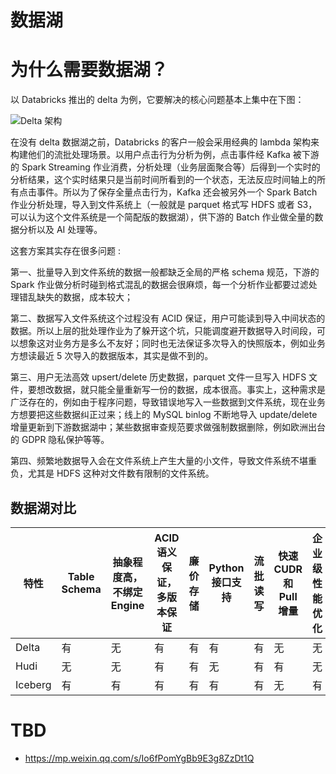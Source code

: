 # 数据湖

# 为什么需要数据湖？

以 Databricks 推出的 delta 为例，它要解决的核心问题基本上集中在下图：

![Delta 架构](https://s1.ax1x.com/2020/04/22/JUNQEQ.md.png)

在没有 delta 数据湖之前，Databricks 的客户一般会采用经典的 lambda 架构来构建他们的流批处理场景。以用户点击行为分析为例，点击事件经 Kafka 被下游的 Spark Streaming 作业消费，分析处理（业务层面聚合等）后得到一个实时的分析结果，这个实时结果只是当前时间所看到的一个状态，无法反应时间轴上的所有点击事件。所以为了保存全量点击行为，Kafka 还会被另外一个 Spark Batch 作业分析处理，导入到文件系统上（一般就是 parquet 格式写 HDFS 或者 S3，可以认为这个文件系统是一个简配版的数据湖），供下游的 Batch 作业做全量的数据分析以及 AI 处理等。

这套方案其实存在很多问题 :

第一、批量导入到文件系统的数据一般都缺乏全局的严格 schema 规范，下游的 Spark 作业做分析时碰到格式混乱的数据会很麻烦，每一个分析作业都要过滤处理错乱缺失的数据，成本较大；

第二、数据写入文件系统这个过程没有 ACID 保证，用户可能读到导入中间状态的数据。所以上层的批处理作业为了躲开这个坑，只能调度避开数据导入时间段，可以想象这对业务方是多么不友好；同时也无法保证多次导入的快照版本，例如业务方想读最近 5 次导入的数据版本，其实是做不到的。

第三、用户无法高效 upsert/delete 历史数据，parquet 文件一旦写入 HDFS 文件，要想改数据，就只能全量重新写一份的数据，成本很高。事实上，这种需求是广泛存在的，例如由于程序问题，导致错误地写入一些数据到文件系统，现在业务方想要把这些数据纠正过来；线上的 MySQL binlog 不断地导入 update/delete 增量更新到下游数据湖中；某些数据审查规范要求做强制数据删除，例如欧洲出台的 GDPR 隐私保护等等。

第四、频繁地数据导入会在文件系统上产生大量的小文件，导致文件系统不堪重负，尤其是 HDFS 这种对文件数有限制的文件系统。

## 数据湖对比

| 特性    | Table Schema | 抽象程度高，不绑定 Engine | ACID 语义保证，多版本保证 | 廉价存储 | Python 接口支持 | 流批读写 | 快速 CUDR 和 Pull 增量 | 企业级性能优化 |
| ------- | ------------ | ------------------------- | ------------------------- | -------- | --------------- | -------- | ---------------------- | -------------- |
| Delta   | 有           | 无                        | 有                        | 有       | 有              | 有       | 无                     | 无             |
| Hudi    | 无           | 无                        | 有                        | 有       | 无              | 有       | 有                     | 无             |
| Iceberg | 有           | 有                        | 有                        | 有       | 有              | 有       | 无                     | 有             |

# TBD

- https://mp.weixin.qq.com/s/Io6fPomYgBb9E3g8ZzDt1Q
